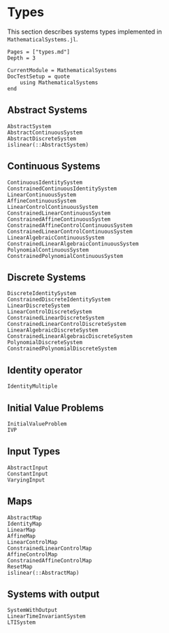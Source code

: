 # Types

This section describes systems types implemented in `MathematicalSystems.jl`.

```@contents
Pages = ["types.md"]
Depth = 3
```

```@meta
CurrentModule = MathematicalSystems
DocTestSetup = quote
    using MathematicalSystems
end
```

## Abstract Systems

```@docs
AbstractSystem
AbstractContinuousSystem
AbstractDiscreteSystem
islinear(::AbstractSystem)
```

## Continuous Systems

```@docs
ContinuousIdentitySystem
ConstrainedContinuousIdentitySystem
LinearContinuousSystem
AffineContinuousSystem
LinearControlContinuousSystem
ConstrainedLinearContinuousSystem
ConstrainedAffineContinuousSystem
ConstrainedAffineControlContinuousSystem
ConstrainedLinearControlContinuousSystem
LinearAlgebraicContinuousSystem
ConstrainedLinearAlgebraicContinuousSystem
PolynomialContinuousSystem
ConstrainedPolynomialContinuousSystem
```

## Discrete Systems

```@docs
DiscreteIdentitySystem
ConstrainedDiscreteIdentitySystem
LinearDiscreteSystem
LinearControlDiscreteSystem
ConstrainedLinearDiscreteSystem
ConstrainedLinearControlDiscreteSystem
LinearAlgebraicDiscreteSystem
ConstrainedLinearAlgebraicDiscreteSystem
PolynomialDiscreteSystem
ConstrainedPolynomialDiscreteSystem
```

## Identity operator

```@docs
IdentityMultiple
```

## Initial Value Problems

```@docs
InitialValueProblem
IVP
```

## Input Types

```@docs
AbstractInput
ConstantInput
VaryingInput
```

## Maps

```@docs
AbstractMap
IdentityMap
LinearMap
AffineMap
LinearControlMap
ConstrainedLinearControlMap
AffineControlMap
ConstrainedAffineControlMap
ResetMap
islinear(::AbstractMap)
```

## Systems with output

```@docs
SystemWithOutput
LinearTimeInvariantSystem
LTISystem
```

